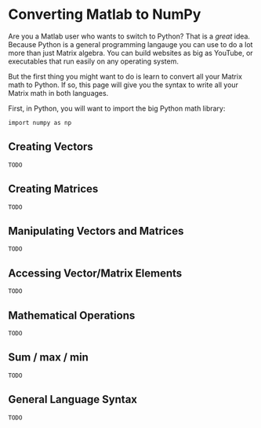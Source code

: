 # Converting Matlab to NumPy

Are you a Matlab user who wants to switch to Python? That is a *great* idea. Because Python is a general programming langauge you can use to do a lot more than just Matrix algebra. You can build websites as big as YouTube, or executables that run easily on any operating system.

But the first thing you might want to do is learn to convert all your Matrix math to Python. If so, this page will give you the syntax to write all your Matrix math in both languages.

First, in Python, you will want to import the big Python math library:

    import numpy as np

## Creating Vectors

    TODO

## Creating Matrices

    TODO

## Manipulating Vectors and Matrices

    TODO

## Accessing Vector/Matrix Elements

    TODO

## Mathematical Operations

    TODO

## Sum / max / min

    TODO

## General Language Syntax

    TODO
